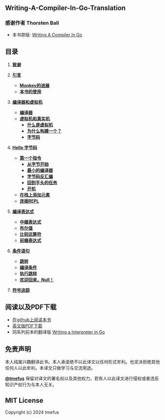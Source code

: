 ## Writing-A-Compiler-In-Go-Translation

### 感谢作者 Thorsten Ball

* 本书原版: [Writing A Compiler In Go](https://compilerbook.com/)

## 目录

1. **[致谢](./contents/1致谢.md)**
2. **[引言](./contents/2引言.md)**
    - **[Monkey的进展](./contents/3Monkey的进展.md)**
    - **[本书的使用](./contents/4本书的使用.md)**

3. **[编译器和虚拟机](./contents/5编译器和虚拟机.md)**
    - **[编译器](./contents/6编译器.md)**
    - **[虚拟机和真实机](./contents/7虚拟机和真实机.md)**
        - **[什么是虚拟机](./contents/8什么是虚拟机.md)**
        - **[为什么构建一个？](./contents/9为什么构建一个.md)**
        - **[字节码](./contents/10字节码.md)**

4. **[Hello 字节码](./contents/11hello字节码.md)**
    - **[第一个指令](./contents/12第一个指令.md)**
        - **[从字节开始](./contents/13从字节开始.md)**
        - **[最小的编译器](./contents/14最小的编译器.md)**
        - **[字节码反汇编](./contents/15字节码反汇编.md)**
        - **[回到手头的任务](./contents/16回到手头的任务.md)**
        - **[开机](./contents/17开机.md)**
    - **[在栈上添加元素](./contents/18在栈上添加元素.md)**
    - **[连接REPL](./contents/19连接REPL.md)**

5. **[编译表达式](./contents/20编译表达式.md)**
    - **[中缀表达式](./contents/21中缀表达式.md)**
    - **[布尔值](./contents/22布尔值.md)**
    - **[比较运算符](./contents/23比较运算符.md)**
    - **[前缀表达式](./contents/24前缀表达式.md)**

6. **[条件语句](./contents/25条件语句.md)**
    - **[跳转](./contents/26跳转.md)**
    - **[编译条件](./contents/27编译条件.md)**
    - **[执行跳转](./contents/28执行跳转.md)**
    - **[欢迎回来，Null！](./contents/29Null.md)**

7. **[符号追踪](./contents/30符号追踪.md)**

## 阅读以及PDF下载

* [在github上阅读本书](contents/1致谢.md)
* [英文版PDF下载](writing-a-compiler-in-go.pdf)
* 同系列前本的翻译版 [Writing a Interpreter in Go](https://github.com/LixvYang/Writing-a-Interpreter-in-Go-Translation)

## 免责声明

本人纯属兴趣翻译此书。本人承诺绝不以此译文以任何形式牟利。也坚决拒绝其他任何人以此牟利。本译文只做学习与交流用途。

**[@tmefus](https://github.com/tmefus)** 保留对译文的署名权以及其他权力，若有人以此译文进行侵权或者违反知识产权行为与本人无关。

## MIT License

Copyright (c) 2024 tmefus
